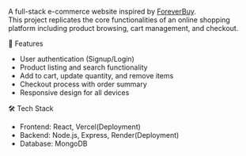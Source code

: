 A full-stack e-commerce website inspired by [ForeverBuy](https://foreverbuy.in/).  
This project replicates the core functionalities of an online shopping platform including product browsing, cart management, and checkout.  

🚀 Features  
- User authentication (Signup/Login)  
- Product listing and search functionality  
- Add to cart, update quantity, and remove items  
- Checkout process with order summary  
- Responsive design for all devices  

🛠 Tech Stack

- Frontend: React, Vercel(Deployment)
- Backend: Node.js, Express, Render(Deployment)
- Database: MongoDB
